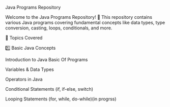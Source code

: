 Java Programs Repository

Welcome to the Java Programs Repository! 🚀 This repository contains various Java programs covering fundamental concepts like data types, type conversion, casting, loops, conditionals, and more.

📌 Topics Covered

1️⃣ Basic Java Concepts

Introduction to Java
Basic Of Programs

Variables & Data Types

Operators in Java

Conditional Statements (if, if-else, switch)

Looping Statements (for, while, do-while)(in progrss)
